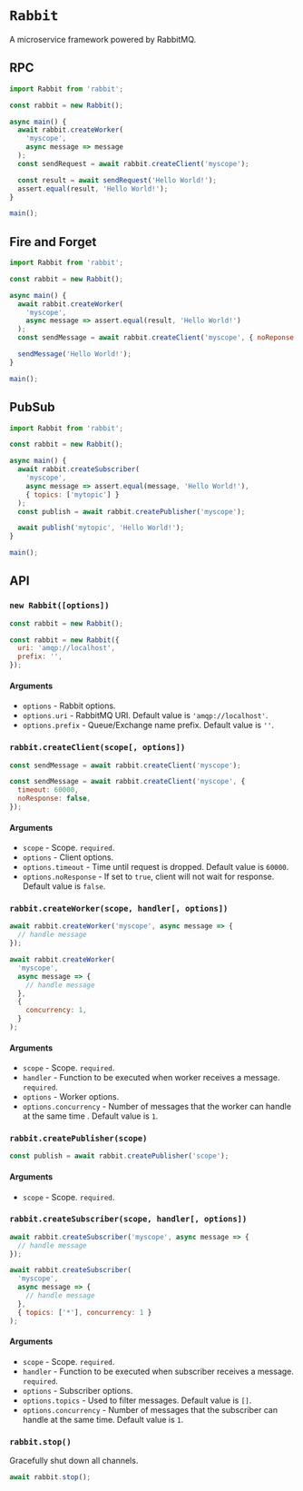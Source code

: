 # `Rabbit`

A microservice framework powered by RabbitMQ.

## RPC

```javascript
import Rabbit from 'rabbit';

const rabbit = new Rabbit();

async main() {
  await rabbit.createWorker(
    'myscope',
    async message => message
  );
  const sendRequest = await rabbit.createClient('myscope');

  const result = await sendRequest('Hello World!');
  assert.equal(result, 'Hello World!');
}

main();
```

## Fire and Forget

```javascript
import Rabbit from 'rabbit';

const rabbit = new Rabbit();

async main() {
  await rabbit.createWorker(
    'myscope',
    async message => assert.equal(result, 'Hello World!')
  );
  const sendMessage = await rabbit.createClient('myscope', { noReponse: true });

  sendMessage('Hello World!');
}

main();
```

## PubSub

```javascript
import Rabbit from 'rabbit';

const rabbit = new Rabbit();

async main() {
  await rabbit.createSubscriber(
    'myscope',
    async message => assert.equal(message, 'Hello World!'),
    { topics: ['mytopic'] }
  );
  const publish = await rabbit.createPublisher('myscope');

  await publish('mytopic', 'Hello World!');
}

main();
```

## API

### `new Rabbit([options])`

```javascript
const rabbit = new Rabbit();
```

```javascript
const rabbit = new Rabbit({
  uri: 'amqp://localhost',
  prefix: '',
});
```

#### Arguments

- `options` - Rabbit options.
- `options.uri` - RabbitMQ URI. Default value is `'amqp://localhost'`.
- `options.prefix` - Queue/Exchange name prefix. Default value is `''`.

### `rabbit.createClient(scope[, options])`

```javascript
const sendMessage = await rabbit.createClient('myscope');
```

```javascript
const sendMessage = await rabbit.createClient('myscope', {
  timeout: 60000,
  noResponse: false,
});
```

#### Arguments

- `scope` - Scope. `required`.
- `options` - Client options.
- `options.timeout` - Time until request is dropped. Default value is `60000`.
- `options.noResponse` - If set to `true`, client will not wait for response. Default value is `false`.

### `rabbit.createWorker(scope, handler[, options])`

```javascript
await rabbit.createWorker('myscope', async message => {
  // handle message
});
```

```javascript
await rabbit.createWorker(
  'myscope',
  async message => {
    // handle message
  },
  {
    concurrency: 1,
  }
);
```

#### Arguments

- `scope` - Scope. `required`.
- `handler` - Function to be executed when worker receives a message. `required`.
- `options` - Worker options.
- `options.concurrency` - Number of messages that the worker can handle at the same time . Default value is `1`.

### `rabbit.createPublisher(scope)`

```javascript
const publish = await rabbit.createPublisher('scope');
```

#### Arguments

- `scope` - Scope. `required`.

### `rabbit.createSubscriber(scope, handler[, options])`

```javascript
await rabbit.createSubscriber('myscope', async message => {
  // handle message
});
```

```javascript
await rabbit.createSubscriber(
  'myscope',
  async message => {
    // handle message
  },
  { topics: ['*'], concurrency: 1 }
);
```

#### Arguments

- `scope` - Scope. `required`.
- `handler` - Function to be executed when subscriber receives a message. `required`.
- `options` - Subscriber options.
- `options.topics` - Used to filter messages. Default value is `[]`.
- `options.concurrency` - Number of messages that the subscriber can handle at the same time. Default value is `1`.

### `rabbit.stop()`

Gracefully shut down all channels.

```javascript
await rabbit.stop();
```
